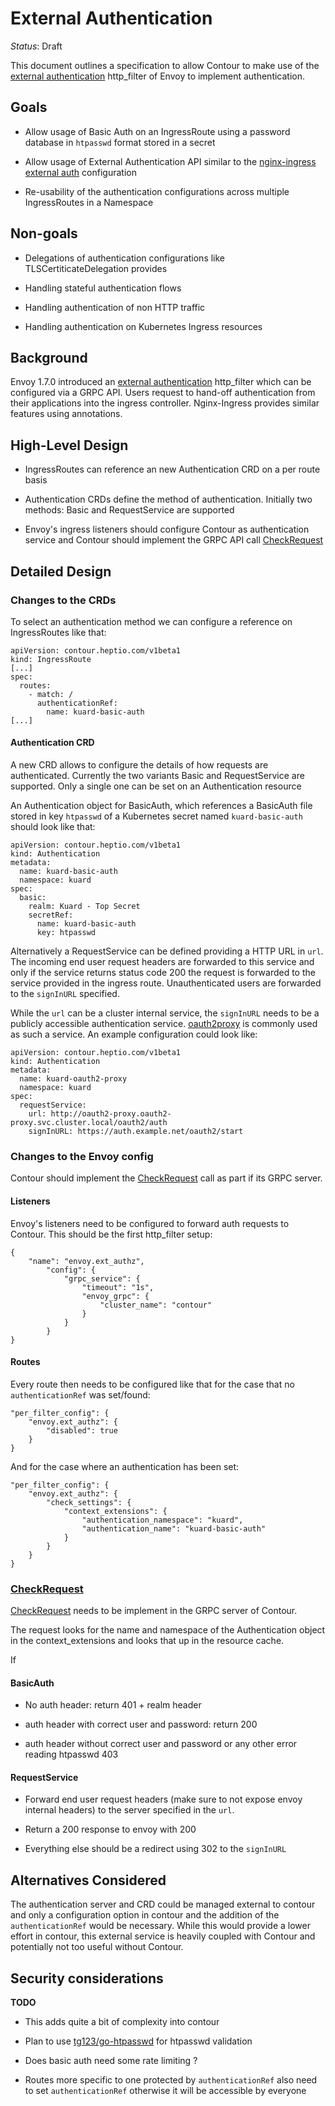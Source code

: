 # External Authentication

_Status_: Draft

This document outlines a specification to allow Contour to make use of the
[external authentication] http_filter of Envoy to implement authentication.

## Goals

- Allow usage of Basic Auth on an IngressRoute using a password database in
  `htpasswd` format stored in a secret

- Allow usage of External Authentication API similar to the
  [nginx-ingress external auth] configuration

- Re-usability of the authentication configurations across multiple
  IngressRoutes in a Namespace

## Non-goals

- Delegations of authentication configurations like TLSCertiticateDelegation
  provides

- Handling stateful authentication flows

- Handling authentication of non HTTP traffic

- Handling authentication on Kubernetes Ingress resources


## Background

Envoy 1.7.0 introduced an [external authentication] http_filter which can be
configured via a GRPC API. Users request to hand-off authentication from their
applications into the ingress controller. Nginx-Ingress provides similar
features using annotations.

## High-Level Design

* IngressRoutes can reference an new Authentication CRD on a per route basis

* Authentication CRDs define the method of authentication. Initially two
  methods: Basic and RequestService are supported

* Envoy's ingress listeners should configure Contour as authentication service
  and Contour should implement the GRPC API call [CheckRequest]

## Detailed Design

### Changes to the CRDs

To select an authentication method we can configure a reference on
IngressRoutes like that:

```
apiVersion: contour.heptio.com/v1beta1
kind: IngressRoute
[...]
spec:
  routes:
    - match: /
      authenticationRef:
        name: kuard-basic-auth
[...]
```

#### Authentication CRD

A new CRD allows to configure the details of how requests are authenticated.
Currently the two variants Basic and RequestService are supported. Only a
single one can be set on an Authentication resource


An Authentication object for BasicAuth, which references a BasicAuth file
stored in key `htpasswd` of a Kubernetes secret named `kuard-basic-auth` should
look like that:

```
apiVersion: contour.heptio.com/v1beta1
kind: Authentication
metadata:
  name: kuard-basic-auth
  namespace: kuard
spec:
  basic:
    realm: Kuard - Top Secret
    secretRef:
      name: kuard-basic-auth
      key: htpasswd
```

Alternatively a RequestService can be defined providing a HTTP URL in `url`.
The incoming end user request headers are forwarded to this service and only if
the service returns status code 200 the request is forwarded to the service
provided in the ingress route. Unauthenticated users are forwarded to the
`signInURL` specified.

While the `url` can be a cluster internal service, the `signInURL` needs to be
a publicly accessible authentication service. [oauth2proxy] is commonly used
as such a service. An example configuration could look like:

```
apiVersion: contour.heptio.com/v1beta1
kind: Authentication
metadata:
  name: kuard-oauth2-proxy
  namespace: kuard
spec:
  requestService:
    url: http://oauth2-proxy.oauth2-proxy.svc.cluster.local/oauth2/auth
    signInURL: https://auth.example.net/oauth2/start
```

### Changes to the Envoy config

Contour should implement the [CheckRequest] call as part if its GRPC server. 

#### Listeners

Envoy's listeners need to be configured to forward auth requests to Contour.
This should be the first http_filter setup:

```
{
    "name": "envoy.ext_authz",
        "config": {
            "grpc_service": {
                "timeout": "1s",
                "envoy_grpc": {
                    "cluster_name": "contour"
                }
            }
        }
}
```

#### Routes

Every route then needs to be configured like that for the case that no `authenticationRef` was set/found:

```
"per_filter_config": {
    "envoy.ext_authz": {
        "disabled": true
    }
}
```

And for the case where an authentication has been set:

```
"per_filter_config": {
    "envoy.ext_authz": {
        "check_settings": {
            "context_extensions": {
                "authentication_namespace": "kuard",
                "authentication_name": "kuard-basic-auth"
            }
        }
    }
}
```

### [CheckRequest]

[CheckRequest] needs to be implement in the GRPC server of Contour.

The request looks for the name and namespace of the Authentication object in
the context_extensions and looks that up in the resource cache.

If 

#### BasicAuth

* No auth header: return 401 + realm header

* auth header with correct user and password: return 200

* auth header without correct user and password or any other error reading htpasswd 403

#### RequestService

* Forward end user request headers (make sure to not expose envoy internal
  headers) to the server specified in the `url`.

* Return a 200 response to envoy with 200

* Everything else should be a redirect using 302 to the `signInURL`

## Alternatives Considered

The authentication server and CRD could be managed external to contour and only
a configuration option in contour and the addition of the `authenticationRef`
would be necessary. While this would provide a lower effort in contour, this
external service is heavily coupled with Contour and potentially not too useful
without Contour.

## Security considerations

**TODO**

* This adds quite a bit of complexity into contour

* Plan to use [tg123/go-htpasswd] for htpasswd validation

* Does basic auth need some rate limiting ?

* Routes more specific to one protected by `authenticationRef` also need to set
  `authenticationRef` otherwise it will be accessible by everyone


[nginx-ingress external auth]:(https://github.com/kubernetes/ingress-nginx/tree/master/docs/examples/auth/oauth-external-auth)
[external authentication]:(https://www.envoyproxy.io/docs/envoy/latest/intro/arch_overview/ext_authz_filter)
[CheckRequest]:(https://www.envoyproxy.io/docs/envoy/v1.7.0/api-v2/service/auth/v2alpha/external_auth.proto#envoy-api-msg-service-auth-v2alpha-checkrequest)
[tg123/go-htpasswd]:(https://github.com/tg123/go-htpasswd)
[oauth2proxy]:(https://github.com/pusher/oauth2_proxy)

